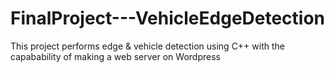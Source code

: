 # FinalProject---VehicleEdgeDetection
This project performs edge &amp; vehicle detection using C++ with the capabability of making a web server on Wordpress
